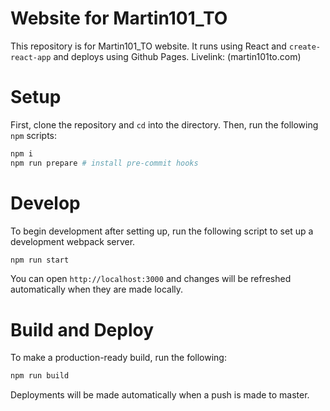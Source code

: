 # Website for Martin101_TO

This repository is for Martin101_TO website. It runs using React and `create-react-app` and deploys using Github Pages. Livelink: (martin101to.com)

# Setup

First, clone the repository and `cd` into the directory. Then, run the following `npm` scripts:

```sh
npm i
npm run prepare # install pre-commit hooks
```

# Develop

To begin development after setting up, run the following script to set up a development webpack server.

```sh
npm run start
```

You can open `http://localhost:3000` and changes will be refreshed automatically when they are made locally.

# Build and Deploy

To make a production-ready build, run the following:

```sh
npm run build
```

Deployments will be made automatically when a push is made to master.
